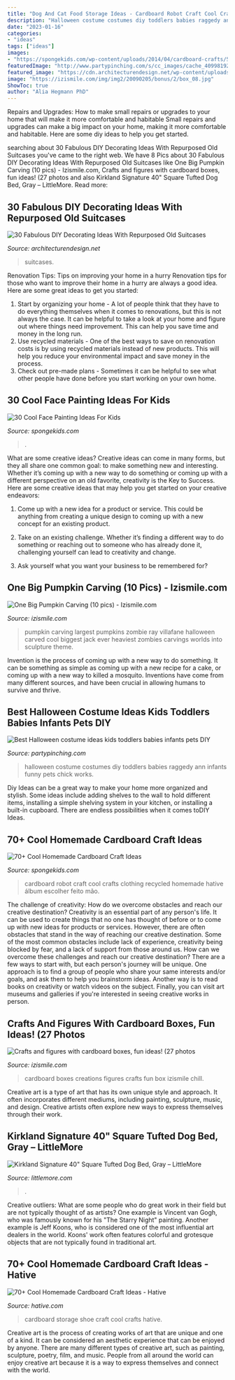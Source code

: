 ```yaml
---
title: "Dog And Cat Food Storage Ideas - Cardboard Robot Craft Cool Crafts Clothing Recycled Homemade Hative álbum Escolher Feito Mão"
description: "Halloween costume costumes diy toddlers babies raggedy ann infants funny pets chick works"
date: "2023-01-16"
categories:
- "ideas"
tags: ["ideas"]
images:
- "https://spongekids.com/wp-content/uploads/2014/04/cardboard-crafts/5-cardboard-robot-clothing.jpg"
featuredImage: "http://www.partypinching.com/s/cc_images/cache_4099819221.jpg?t=1472707717"
featured_image: "https://cdn.architecturendesign.net/wp-content/uploads/2015/07/AD-Old-Suitcases-Decor-12.jpg"
image: "https://izismile.com/img/img2/20090205/bonus/2/box_08.jpg"
ShowToc: true
author: "Alia Hegmann PhD"
---
```



Repairs and Upgrades: How to make small repairs or upgrades to your home that will make it more comfortable and habitable
Small repairs and upgrades can make a big impact on your home, making it more comfortable and habitable. Here are some diy ideas to help you get started.

	

		
searching about 30 Fabulous DIY Decorating Ideas With Repurposed Old Suitcases you've came to the right web. We have 8 Pics about 30 Fabulous DIY Decorating Ideas With Repurposed Old Suitcases like One Big Pumpkin Carving (10 pics) - Izismile.com, Crafts and figures with cardboard boxes, fun ideas! (27 photos and also Kirkland Signature 40&quot; Square Tufted Dog Bed, Gray – LittleMore. Read more:
		
    
## 30 Fabulous DIY Decorating Ideas With Repurposed Old Suitcases

<img loading=lazy src="https://cdn.architecturendesign.net/wp-content/uploads/2015/07/AD-Old-Suitcases-Decor-12.jpg" onerror="this.onerror=null;this.src='https://tse1.mm.bing.net/th?id=OIP.05D9VPQ5ejj-6pIJfwnttwHaLJ&amp;pid=15.1';" alt="30 Fabulous DIY Decorating Ideas With Repurposed Old Suitcases">

_Source: architecturendesign.net_

>suitcases. 

	

Renovation Tips: Tips on improving your home in a hurry
Renovation tips for those who want to improve their home in a hurry are always a good idea. Here are some great ideas to get you started: 
 1. Start by organizing your home - A lot of people think that they have to do everything themselves when it comes to renovations, but this is not always the case. It can be helpful to take a look at your home and figure out where things need improvement. This can help you save time and money in the long run. 
2. Use recycled materials - One of the best ways to save on renovation costs is by using recycled materials instead of new products. This will help you reduce your environmental impact and save money in the process. 
3. Check out pre-made plans - Sometimes it can be helpful to see what other people have done before you start working on your own home.

    
## 30 Cool Face Painting Ideas For Kids

<img loading=lazy src="https://spongekids.com/wp-content/uploads/2014/10/face-painting-ideas-for-kids/9-elsas-crown.jpg" onerror="this.onerror=null;this.src='https://tse3.mm.bing.net/th?id=OIP.PKB1YmtuYc41Qu995jNZ0gHaLH&amp;pid=15.1';" alt="30 Cool Face Painting Ideas For Kids">

_Source: spongekids.com_

>. 

	

What are some creative ideas?
Creative ideas can come in many forms, but they all share one common goal: to make something new and interesting. Whether it’s coming up with a new way to do something or coming up with a different perspective on an old favorite, creativity is the Key to Success. Here are some creative ideas that may help you get started on your creative endeavors: 
1. Come up with a new idea for a product or service. This could be anything from creating a unique design to coming up with a new concept for an existing product.

2. Take on an existing challenge. Whether it’s finding a different way to do something or reaching out to someone who has already done it, challenging yourself can lead to creativity and change.

3. Ask yourself what you want your business to be remembered for?

    
## One Big Pumpkin Carving (10 Pics) - Izismile.com

<img loading=lazy src="https://img.izismile.com/img/img4/20111027/640/one_big_pumpkin_carving_640_06.jpg" onerror="this.onerror=null;this.src='https://tse1.mm.bing.net/th?id=OIP.0jAdM-7ZNEeslfebK3BLrQHaE6&amp;pid=15.1';" alt="One Big Pumpkin Carving (10 pics) - Izismile.com">

_Source: izismile.com_

>pumpkin carving largest pumpkins zombie ray villafane halloween carved cool biggest jack ever heaviest zombies carvings worlds into sculpture theme. 

	

Invention is the process of coming up with a new way to do something. It can be something as simple as coming up with a new recipe for a cake, or coming up with a new way to killed a mosquito. Inventions have come from many different sources, and have been crucial in allowing humans to survive and thrive.

    
## Best Halloween Costume Ideas Kids Toddlers Babies Infants Pets DIY

<img loading=lazy src="http://www.partypinching.com/s/cc_images/cache_4099819221.jpg?t=1472707717" onerror="this.onerror=null;this.src='https://tse1.mm.bing.net/th?id=OIP.-yGrY6_3weg7NRVZoKSTuQHaLH&amp;pid=15.1';" alt="Best Halloween costume ideas kids toddlers babies infants pets DIY">

_Source: partypinching.com_

>halloween costume costumes diy toddlers babies raggedy ann infants funny pets chick works. 

	

Diy Ideas can be a great way to make your home more organized and stylish. Some ideas include adding shelves to the wall to hold different items, installing a simple shelving system in your kitchen, or installing a built-in cupboard. There are endless possibilities when it comes toDIY Ideas.

    
## 70+ Cool Homemade Cardboard Craft Ideas

<img loading=lazy src="https://spongekids.com/wp-content/uploads/2014/04/cardboard-crafts/5-cardboard-robot-clothing.jpg" onerror="this.onerror=null;this.src='https://tse1.mm.bing.net/th?id=OIP.5tsWEVO7oFMdJ-fHssQdjwHaJ4&amp;pid=15.1';" alt="70+ Cool Homemade Cardboard Craft Ideas">

_Source: spongekids.com_

>cardboard robot craft cool crafts clothing recycled homemade hative álbum escolher feito mão. 

	

The challenge of creativity: How do we overcome obstacles and reach our creative destination?
Creativity is an essential part of any person's life. It can be used to create things that no one has thought of before or to come up with new ideas for products or services. However, there are often obstacles that stand in the way of reaching our creative destination. Some of the most common obstacles include lack of experience, creativity being blocked by fear, and a lack of support from those around us. How can we overcome these challenges and reach our creative destination? There are a few ways to start with, but each person's journey will be unique. One approach is to find a group of people who share your same interests and/or goals, and ask them to help you brainstorm ideas. Another way is to read books on creativity or watch videos on the subject. Finally, you can visit art museums and galleries if you're interested in seeing creative works in person.

    
## Crafts And Figures With Cardboard Boxes, Fun Ideas! (27 Photos

<img loading=lazy src="https://izismile.com/img/img2/20090205/bonus/2/box_08.jpg" onerror="this.onerror=null;this.src='https://tse1.mm.bing.net/th?id=OIP.gMSx-Py_uQLNkVllVJ8WhAHaKQ&amp;pid=15.1';" alt="Crafts and figures with cardboard boxes, fun ideas! (27 photos">

_Source: izismile.com_

>cardboard boxes creations figures crafts fun box izismile chill. 

	

Creative art is a type of art that has its own unique style and approach. It often incorporates different mediums, including painting, sculpture, music, and design. Creative artists often explore new ways to express themselves through their work.

    
## Kirkland Signature 40&quot; Square Tufted Dog Bed, Gray – LittleMore

<img loading=lazy src="https://cdn.shopify.com/s/files/1/0079/3758/9321/products/imageService_88797110-d2d5-40bd-b670-a2310d1015ef_1024x1024@2x.jpg?v=1572661372" onerror="this.onerror=null;this.src='https://tse4.mm.bing.net/th?id=OIP.Mw_Wd3P5UeW0ZI6pXeWzYAHaHa&amp;pid=15.1';" alt="Kirkland Signature 40&quot; Square Tufted Dog Bed, Gray – LittleMore">

_Source: littlemore.com_

>. 

	

Creative outliers: What are some people who do great work in their field but are not typically thought of as artists?
One example is Vincent van Gogh, who was famously known for his "The Starry Night" painting. Another example is Jeff Koons, who is considered one of the most influential art dealers in the world. Koons' work often features colorful and grotesque objects that are not typically found in traditional art.

    
## 70+ Cool Homemade Cardboard Craft Ideas - Hative

<img loading=lazy src="https://hative.com/wp-content/uploads/2014/04/cardboard-crafts/13-cardboard-shoe-storage.jpg" onerror="this.onerror=null;this.src='https://tse2.mm.bing.net/th?id=OIP.9Pa96wJwxVCW1WZjrLNPSAHaI0&amp;pid=15.1';" alt="70+ Cool Homemade Cardboard Craft Ideas - Hative">

_Source: hative.com_

>cardboard storage shoe craft cool crafts hative. 

	

Creative art is the process of creating works of art that are unique and one of a kind. It can be considered an aesthetic experience that can be enjoyed by anyone. There are many different types of creative art, such as painting, sculpture, poetry, film, and music. People from all around the world can enjoy creative art because it is a way to express themselves and connect with the world.

